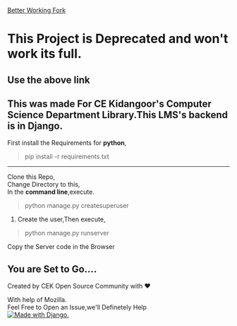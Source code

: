[Better Working Fork](https://github.com/cek-open-source-club/Project-Libra)
# This Project is Deprecated and won't work its full. 
## Use the above link
This was made For CE Kidangoor's Computer Science Department Library.This LMS's backend is in Django.
-------------
First install the Requirements for **python**,

>pip install -r requirements.txt
----------  
Clone this Repo,  
Change Directory to this,  
In the **command line**,execute.  
>python manage.py createsuperuser  

1. Create the user,Then execute,  

>python manage.py runserver   

Copy the Server code in the Browser
## You are Set to Go....

Created by CEK Open Source Community with :heart:   


With help of Mozilla.    
Feel Free to Open an Issue,we'll Definetely Help     
<a href="http://www.djangoproject.com/"><img src="https://www.djangoproject.com/m/img/badges/djangomade124x25.gif" border="0" alt="Made with Django." title="Made with Django." /></a>

